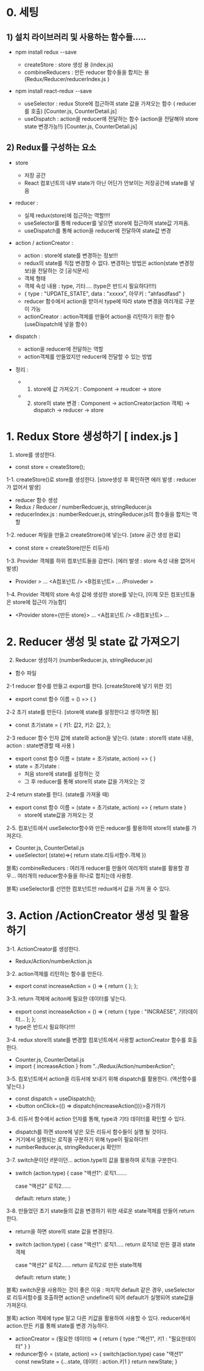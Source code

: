 # 0. 세팅

## 1) 설치 라이브러리 및 사용하는 함수들.....

- npm install redux --save

  - createStore : store 생성 용 (index.js)
  - combineReducers : 만든 reducer 함수들을 합치는 용 (Redux/Reducer/reducerIndex.js )

- npm install react-redux --save
  - useSelector : redux Store에 접근하여 state 값을 가져오는 함수 ( reducer를 호출)
    [Counter.js, CounterDetail.js]
  - useDispatch : action을 reducer에 전달하는 함수 (action을 전달해야 store state 변경가능!!)
    [Counter.js, CounterDetail.js]

## 2) Redux를 구성하는 요소

- store

  - 저장 공간
  - React 컴포넌트의 내부 state가 아닌 어딘가 안보이는 저장공간에 state를 넣음

- reducer :

  - 실제 redux(store)에 접근하는 역할!!!!
  - useSelector를 통해 reducer를 넣으면 store에 접근하여 state값 가져옴.
  - useDispatch를 통해 action을 reducer에 전달하여 state값 변경

- action / actionCreator :

  - action : store에 state를 변경하는 정보!!!
  - redux의 state를 직접 변경할 수 없다. 변경하는 방법은 action(state 변경정보)을 전달하는 것 [공식문서]
  - 객체 형태
  - 객체 속성 내용 : type, 기타.... (type은 반드시 필요하다!!!!)
  - { type : "UPDATE_STATE", data : "xxxxx", 아무키 : "ahfasdfasd" }
  - reducer 함수에서 action을 받아서 type에 따라 state 변경을 여러개로 구분이 가능
  - actionCreator : action객체를 만들어 action을 리턴하기 위한 함수 (useDispatch에 넣을 함수)

- dispatch :

  - action을 reducer에 전달하는 역할
  - action객체를 만들었지만 reducer에 전달할 수 있는 방법

- 정리 :
  - 1. store에 값 가져오기 : Component -> reudcer -> store
  - 2. store의 state 변경 : Component -> actionCreator(action 객체) -> dispatch -> reducer -> store

# 1. Redux Store 생성하기 [ index.js ]

1. store를 생성한다.

- const store = createStore();

1-1. createStore()로 store를 생성한다. [store생성 후 확인하면 에러 발생 : reducer가 없어서 발생]

- reducer 함수 생성
- Redux / Reducer / numberRedcuer.js, stringReducer.js
- reducerIndex.js : numberRedcuer.js, stringReducer.js의 함수들을 합치는 역할

1-2. reducer 파일을 만들고 createStrore()에 넣는다. [store 공간 생성 완료]

- const store = createStore(만든 리듀서)

1-3. Provider 객체를 하위 컴포넌트들을 감싼다. [에러 발생 : store 속성 내용 없어서 발생]

- Provider > ... <A컴포넌트 /> <B컴포넌트> ... /Proiveder >

1-4. Provider 객체의 store 속성 값에 생성한 store를 넣는다, [이제 모든 컴포넌트들은 store에 접근이 가능함!]

- <Provider store={만든 store}> ... <A컴포넌트 /> <B컴포넌트> ... </Proiveder>

# 2. Reducer 생성 및 state 값 가져오기

2. Reducer 생성하기 (numberReducer.js, stringReducer.js)

- 함수 파일

2-1 reducer 함수를 만들고 export를 한다. [createStore에 넣기 위한 것]

- export const 함수 이름 = () => { }

2-2 초기 state를 만든다. [store에 state를 설정한다고 생각하면 됨]

- const 초기state = {
  키1: 값2,
  키2: 값2,
  };

2-3 reducer 함수 인자 값에 state와 action을 넣는다. (state : store의 state 내용, action : state변경할 때 사용 )

- export const 함수 이름 = (state = 초기state, action) => { }
- state = 초기state :
  - 처음 store에 state를 설정하는 것
  - 그 후 reducer를 통해 store의 state 값을 가져오는 것

2-4 return state를 한다. (state를 가져올 때)

- export const 함수 이름 = (state = 초기state, action) => { return state }
  - store에 state값을 가져오는 것

2-5. 컴포넌트에서 useSelector함수와 만든 reducer를 활용하여 store의 state를 가져온다.

- Counter.js, CounterDetail.js
- useSelector( (state)=>{ return state.리듀서함수.객체 })

블록) combineReducers : 여러개 reducer를 만들어 여러개의 state를 활용할 경우... 여러개의 reducer함수들을 하나로 합치는데 사용함.

블록) useSelector를 선언한 컴포넌트만 redux에서 값을 가져 올 수 있다.

# 3. Action /ActionCreator 생성 및 활용하기

3-1. ActionCreator를 생성한다.

- Redux/Action/numberAction.js

3-2. action객체를 리턴하는 함수를 만든다.

- export const increaseAction = () => {
  return { };
  };

3-3. return 객체에 aciton에 필요한 데이터를 넣는다.

- export const increaseAction = () => {
  return { type : "INCRAESE", 기타데이터... };
  };
- type은 반드시 필요하다!!!!

3-4. redux store의 state를 변경할 컴포넌트에서 사용할 actionCreator 함수를 호출한다.

- Counter.js, CounterDetail.js
- import { increaseAction } from "../Redux/Action/numberAction";

3-5. 컴포넌트에서 action을 리듀서에 보내기 위해 dispatch를 활용한다. (액션함수를 넣는다.)

- const dispatch = useDispatch();
- <button onClick={() => dispatch(increaseAction())}>증가하기</button>

3-6. 리듀서 함수에서 action 인자를 통해, type과 기타 데이터를 확인할 수 있다.

- dispatch를 하면 store에 넣은 모든 리듀서 함수들이 실행 될 것이다.
- 거기에서 실행되는 로직을 구분하기 위해 type이 필요하다!!!
- numberReducer.js, stringReducer.js 확인!!!

3-7. switch문이던 if문이던... action.type의 값을 활용하여 로직을 구분한다.

- switch (action.type) {
  case "액션1":
  로직1.......

  case "액션2"
  로직2......

  default:
  return state;
  }

3-8. 만들었던 초기 state들의 값을 변경하기 위한 새로운 state객체를 만들어 return한다.

- return을 하면 store의 state 값을 변경된다.
- switch (action.type) {
  case "액션1":
  로직1.....
  return 로직1로 만든 결과 state객체

  case "액션2"
  로직2......
  return 로직2로 만든 state객체

  default:
  return state;
  }

블록) switch문을 사용하는 것이 좋은 이유 :
마지막 default 같은 경우, useSelector로 리듀서함수를 호출하면 action은 undefine이 되어 default가 실행되어 state값을 가져온다.

블록) action 객체에 type 말고 다른 키값을 활용하여 사용할 수 있다. reducer에서 action.만든 키를 통해 state를 변경 가능하다.

- actionCreator = (필요한 데이터) => { return { type :"액션1", 키1 : "필요한데이터" } }
- reduncer함수 = (state, action) => {
  switch(action.type)
  case "액션1"
  const newState = {...state, 데이터 : action.키1 }
  return newState;
  }
